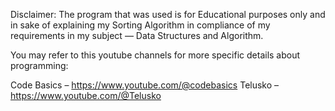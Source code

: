 Disclaimer: The program that was used is for Educational purposes only and in sake of explaining my Sorting Algorithm in compliance of my requirements in my subject — Data Structures and Algorithm. 

You may refer to this youtube channels for more specific details about programming: 

Code Basics – https://www.youtube.com/@codebasics
Telusko – https://www.youtube.com/@Telusko 
